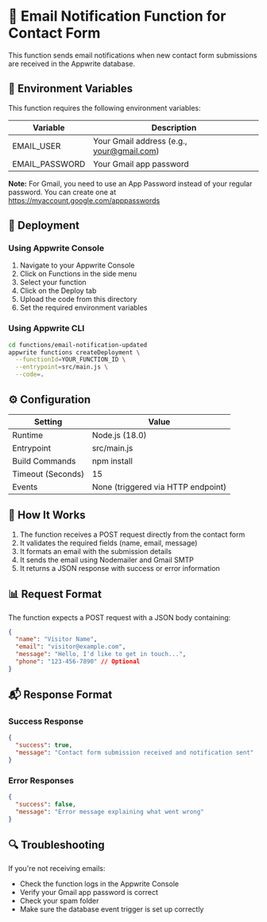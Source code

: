 # 📧 Email Notification Function for Contact Form

This function sends email notifications when new contact form submissions are received in the Appwrite database.

## 🔐 Environment Variables

This function requires the following environment variables:

| Variable        | Description                                  |
|-----------------|----------------------------------------------|
| EMAIL_USER      | Your Gmail address (e.g., your@gmail.com)    |
| EMAIL_PASSWORD  | Your Gmail app password                      |

**Note:** For Gmail, you need to use an App Password instead of your regular password. You can create one at https://myaccount.google.com/apppasswords

## 🚀 Deployment

### Using Appwrite Console

1. Navigate to your Appwrite Console
2. Click on Functions in the side menu
3. Select your function
4. Click on the Deploy tab
5. Upload the code from this directory
6. Set the required environment variables

### Using Appwrite CLI

```bash
cd functions/email-notification-updated
appwrite functions createDeployment \
  --functionId=YOUR_FUNCTION_ID \
  --entrypoint=src/main.js \
  --code=.
```

## ⚙️ Configuration

| Setting           | Value                     |
|-------------------|---------------------------|
| Runtime           | Node.js (18.0)            |
| Entrypoint        | src/main.js               |
| Build Commands    | npm install               |
| Timeout (Seconds) | 15                        |
| Events            | None (triggered via HTTP endpoint) |

## 📝 How It Works

1. The function receives a POST request directly from the contact form
2. It validates the required fields (name, email, message)
3. It formats an email with the submission details
4. It sends the email using Nodemailer and Gmail SMTP
5. It returns a JSON response with success or error information

## 📊 Request Format

The function expects a POST request with a JSON body containing:

```json
{
  "name": "Visitor Name",
  "email": "visitor@example.com",
  "message": "Hello, I'd like to get in touch...",
  "phone": "123-456-7890" // Optional
}
```

## 📬 Response Format

### Success Response

```json
{
  "success": true,
  "message": "Contact form submission received and notification sent"
}
```

### Error Responses

```json
{
  "success": false,
  "message": "Error message explaining what went wrong"
}
```

## 🔍 Troubleshooting

If you're not receiving emails:
- Check the function logs in the Appwrite Console
- Verify your Gmail app password is correct
- Check your spam folder
- Make sure the database event trigger is set up correctly
